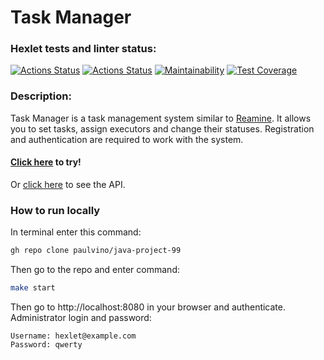 # Task Manager

### Hexlet tests and linter status:
[![Actions Status](https://github.com/paulvino/java-project-99/actions/workflows/hexlet-check.yml/badge.svg)](https://github.com/paulvino/java-project-99/actions)
[![Actions Status](https://github.com/paulvino/java-project-99/actions/workflows/main.yml/badge.svg)](https://github.com/paulvino/java-project-99/actions/workflows/main.yml)
[![Maintainability](https://api.codeclimate.com/v1/badges/1081b3b5dc2b05d33479/maintainability)](https://codeclimate.com/github/paulvino/java-project-99/maintainability)
[![Test Coverage](https://api.codeclimate.com/v1/badges/1081b3b5dc2b05d33479/test_coverage)](https://codeclimate.com/github/paulvino/java-project-99/test_coverage)

### Description:
Task Manager is a task management system similar to [Reamine](http://www.redmine.org/). 
It allows you to set tasks, assign executors and change their statuses. 
Registration and authentication are required to work with the system.

#### [Click here](https://java-project-99-ncps.onrender.com/) to try!
Or [click here](https://java-project-99-ncps.onrender.com/swagger-ui/index.html) to see the API.

### How to run locally
In terminal enter this command:
```bash
gh repo clone paulvino/java-project-99
```
Then go to the repo and enter command:
```bash
make start
```
Then go to http://localhost:8080 in your browser and authenticate. Administrator login and password:
```
Username: hexlet@example.com
Password: qwerty
```